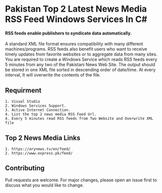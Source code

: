 # Pakistan Top 2 Latest News Media RSS Feed Windows Services In C#

#### RSS feeds enable publishers to syndicate data automatically.
A standard XML file format ensures compatibility with many different machines/programs. RSS feeds also benefit users who want to receive timely updates from favorite websites or to aggregate data from many sites. You are required to create a Windows Service which reads RSS feeds every 5 minutes from any two of the Pakistani News Web Site. The output should be stored in one XML file sorted in descending order of date/time. At every interval, It will overwrite the contents of the file. 

## Requirment


```
1. Visual Studio
2. Windows Services Support.
3. Active Internet Connection.
4. List the top 2 news media RSS Feed Url.
4. Every 5 minutes read RSS feeds from Two Website and Overwrite XML file
```

## Top 2 News Media Links

```
1. https://arynews.tv/en/feed/
2. https://www.express.pk/feed/
```

## Contributing
Pull requests are welcome. For major changes, please open an issue first to discuss what you would like to change.

